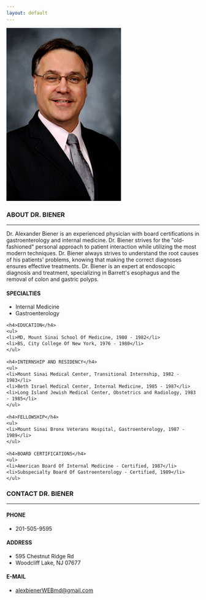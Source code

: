 ```yaml
---
layout: default
---
```


<a class="anchor" id="home"></a>
<div class="home container">
  <img src="./Alexander-Biener.png" alt="Dr. Alex Biener, MD">
</div>

<a class="anchor" id="about"></a>
<div class="about container">
  <div class="container-heading">
  <h3>ABOUT DR. BIENER</h3>
  <hr>
  </div>


  <div class="about-content">
  <div class="about-summary">
    <p>Dr. Alexander Biener is an experienced physician with board certifications in gastroenterology and internal medicine. Dr. Biener strives for the "old-fashioned" personal approach to patient interaction while utilizing the most modern techniques. Dr. Biener always strives to understand the root causes of his patients' problems, knowing that making the correct diagnoses ensures effective treatments. Dr. Biener is an expert at endoscopic diagnosis and treatment, specializing in Barrett's esophagus and the removal of colon and gastric polyps.</p>
  </div>

  <div class="about-records">
    <h4>SPECIALTIES</h4>
    <ul>
    <li>Internal Medicine</li>
    <li>Gastroenterology</li>
    </ul>

    <h4>EDUCATION</h4>
    <ul>
    <li>MD, Mount Sinai School Of Medicine, 1980 - 1982</li>
    <li>BS, City College Of New York, 1976 - 1980</li>
    </ul>

    <h4>INTERNSHIP AND RESIDENCY</h4>
    <ul>
    <li>Mount Sinai Medical Center, Transitional Internship, 1982 - 1983</li>
    <li>Beth Israel Medical Center, Internal Medicine, 1985 - 1987</li>
    <li>Long Island Jewish Medical Center, Obstetrics and Radiology, 1983 - 1985</li>
    </ul>

    <h4>FELLOWSHIP</h4>
    <ul>
    <li>Mount Sinai Bronx Veterans Hospital, Gastroenterology, 1987 - 1989</li>
    </ul>

    <h4>BOARD CERTIFICATIONS</h4>
    <ul>
    <li>American Board Of Internal Medicine - Certified, 1987</li>
    <li>Subspecialty Board Of Gastroenterology - Certified, 1989</li>
    </ul>
  </div>

  </div>
</div>

<a class="anchor" id="contact"></a>
<div class="contact container">
  <div class="container-heading">
  <h3>CONTACT DR. BIENER</h3>
  <hr>
  </div>

  <div class="contact-content">
  <h4>PHONE</h4>
  <ul>
    <li>201-505-9595</li>
  </ul>

  <h4>ADDRESS</h4>
  <ul>
    <li>595 Chestnut Ridge Rd</li>
    <li>Woodcliff Lake, NJ 07677</li>
  </ul>

  <h4>E-MAIL</h4>
  <ul>
    <li><a href="mailto:alexbienerWEBmd@gmail.com">alexbienerWEBmd@gmail.com</a></li>
  </ul>

  </div>
</div>
